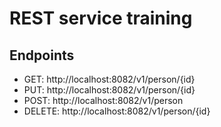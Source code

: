 # REST service training

## Endpoints
 - GET: http://localhost:8082/v1/person/{id}
 - PUT: http://localhost:8082/v1/person/{id}
 - POST: http://localhost:8082/v1/person
 - DELETE: http://localhost:8082/v1/person/{id}
